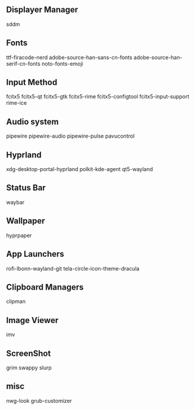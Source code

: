 ## Displayer Manager
sddm

## Fonts
ttf-firacode-nerd adobe-source-han-sans-cn-fonts adobe-source-han-serif-cn-fonts noto-fonts-emoji

## Input Method
fcitx5 fcitx5-qt fcitx5-gtk fcitx5-rime fcitx5-configtool fcitx5-input-support rime-ice

## Audio system
pipewire pipewire-audio pipewire-pulse pavucontrol

## Hyprland
xdg-desktop-portal-hyprland polkit-kde-agent qt5-wayland

## Status Bar
waybar

## Wallpaper
hyprpaper

## App Launchers
rofi-lbonn-wayland-git tela-circle-icon-theme-dracula

## Clipboard Managers
clipman

## Image Viewer
imv

## ScreenShot
grim swappy slurp

## misc
nwg-look grub-customizer
